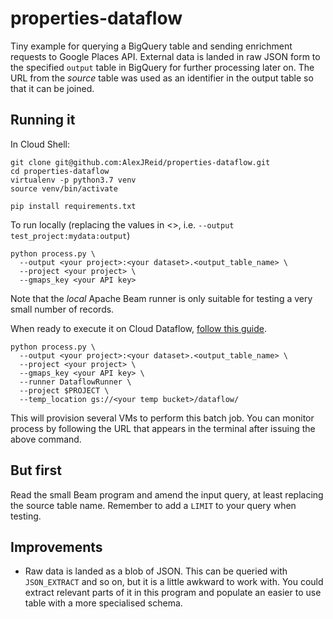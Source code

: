 # properties-dataflow

Tiny example for querying a BigQuery table and sending enrichment requests to Google Places API. External data is landed in raw JSON form to the specified `output` table in BigQuery for further processing later on. The URL from the _source_ table was used as an identifier in the output table so that it can be joined.

## Running it

In Cloud Shell:

```
git clone git@github.com:AlexJReid/properties-dataflow.git
cd properties-dataflow
virtualenv -p python3.7 venv
source venv/bin/activate

pip install requirements.txt
```

To run locally (replacing the values in <>, i.e. `--output test_project:mydata:output`)

```
python process.py \
  --output <your project>:<your dataset>.<output_table_name> \
  --project <your project> \
  --gmaps_key <your API key>
```
Note that the _local_ Apache Beam runner is only suitable for testing a very small number of records. 

When ready to execute it on Cloud Dataflow, [follow this guide](https://cloud.google.com/dataflow/docs/quickstarts/quickstart-python#run-wordcount-on-the-dataflow-service).

```
python process.py \
  --output <your project>:<your dataset>.<output_table_name> \
  --project <your project> \
  --gmaps_key <your API key> \
  --runner DataflowRunner \
  --project $PROJECT \
  --temp_location gs://<your temp bucket>/dataflow/
```

This will provision several VMs to perform this batch job. You can monitor process by following the URL that appears in the terminal after issuing the above command.

## But first

Read the small Beam program and amend the input query, at least replacing the source table name. Remember to add a `LIMIT` to your query when testing.

## Improvements
- Raw data is landed as a blob of JSON. This can be queried with `JSON_EXTRACT` and so on, but it is a little awkward to work with. You could extract relevant parts of it in this program and populate an easier to use table with a more specialised schema.

